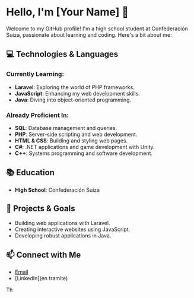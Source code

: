 # Hello, I'm [Your Name] 👋

Welcome to my GitHub profile! I'm a high school student at Confederación Suiza, passionate about learning and coding. Here's a bit about me:

## 💻 Technologies & Languages

### Currently Learning:
- **Laravel**: Exploring the world of PHP frameworks.
- **JavaScript**: Enhancing my web development skills.
- **Java**: Diving into object-oriented programming.

### Already Proficient In:
- **SQL**: Database management and queries.
- **PHP**: Server-side scripting and web development.
- **HTML & CSS**: Building and styling web pages.
- **C#**: .NET applications and game development with Unity.
- **C++**: Systems programming and software development.

## 📚 Education
- **High School**: Confederación Suiza

## 🌱 Projects & Goals
- Building web applications with Laravel.
- Creating interactive websites using JavaScript.
- Developing robust applications in Java.

## 📫 Connect with Me
- [Email](sebastian.pardo.scp@gmail.com)
- [LinkedIn](en tramite)

Th
